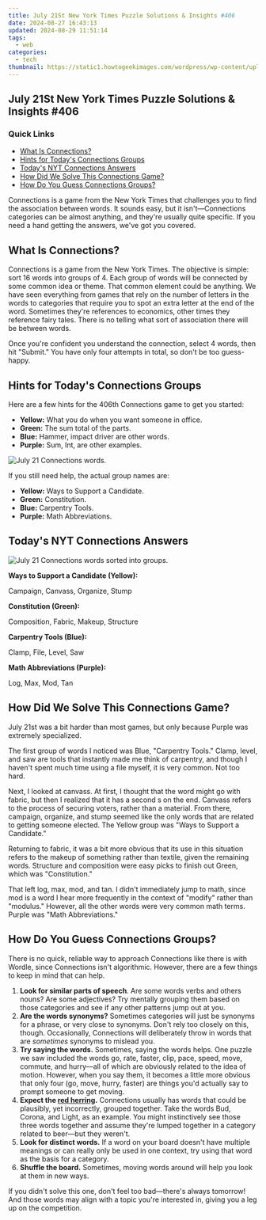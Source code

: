 ```yaml
---
title: July 21St New York Times Puzzle Solutions & Insights #406
date: 2024-08-27 16:43:13
updated: 2024-08-29 11:51:14
tags:
  - web
categories:
  - tech
thumbnail: https://static1.howtogeekimages.com/wordpress/wp-content/uploads/2024/06/nyt-connections-game-icon-on-a-phone-screen-and-several-magnifying-glasses-and-question-marks-around-it.jpg
---
```


## July 21St New York Times Puzzle Solutions & Insights #406

### Quick Links

* [What Is Connections?](https://snapchat-videos.techidaily.com/instantly-share-selfies-the-step-by-step-walkthrough-for-2024/)
* [Hints for Today's Connections Groups](https://extra-support.techidaily.com/in-2024-playing-halted-a6400-video-viewing-woes/)
* [Today's NYT Connections Answers](https://location-fake.techidaily.com/5-best-route-generator-apps-you-should-try-on-realme-narzo-60-5g-drfone-by-drfone-virtual-android/)
* [How Did We Solve This Connections Game?](https://bypass-frp.techidaily.com/full-guide-to-bypass-xiaomi-13t-pro-frp-by-drfone-android/)
* [How Do You Guess Connections Groups?](https://youtube-help.techidaily.com/in-2024-freedom-from-popups-discover-the-top-7-android-adblock-apps/)

 Connections is a game from the New York Times that challenges you to find the association between words. It sounds easy, but it isn't—Connections categories can be almost anything, and they're usually quite specific. If you need a hand getting the answers, we've got you covered.

##  What Is Connections?

 Connections is a game from the New York Times. The objective is simple: sort 16 words into groups of 4\. Each group of words will be connected by some common idea or theme. That common element could be anything. We have seen everything from games that rely on the number of letters in the words to categories that require you to spot an extra letter at the end of the word. Sometimes they're references to economics, other times they reference fairy tales. There is no telling what sort of association there will be between words.

 Once you're confident you understand the connection, select 4 words, then hit "Submit." You have only four attempts in total, so don't be too guess-happy.

##  Hints for Today's Connections Groups

 Here are a few hints for the 406th Connections game to get you started:

* **Yellow:** What you do when you want someone in office.
* **Green:** The sum total of the parts.
* **Blue:** Hammer, impact driver are other words.
* **Purple:** Sum, Int, are other examples.

![July 21 Connections words.](https://static1.howtogeekimages.com/wordpress/wp-content/uploads/2024/07/july-21-connections.png) 

 If you still need help, the actual group names are:

* **Yellow:** Ways to Support a Candidate.
* **Green:** Constitution.
* **Blue:** Carpentry Tools.
* **Purple:** Math Abbreviations.

##  Today's NYT Connections Answers

![July 21 Connections words sorted into groups.](https://static1.howtogeekimages.com/wordpress/wp-content/uploads/2024/07/july-21-connections-filled.png) 

**Ways to Support a Candidate (Yellow):** 

 Campaign, Canvass, Organize, Stump

**Constitution (Green):** 

 Composition, Fabric, Makeup, Structure

**Carpentry Tools (Blue):** 

 Clamp, File, Level, Saw

**Math Abbreviations (Purple):** 

 Log, Max, Mod, Tan

##  How Did We Solve This Connections Game?

 July 21st was a bit harder than most games, but only because Purple was extremely specialized. 

 The first group of words I noticed was Blue, "Carpentry Tools." Clamp, level, and saw are tools that instantly made me think of carpentry, and though I haven't spent much time using a file myself, it is very common. Not too hard. 

 Next, I looked at canvass. At first, I thought that the word might go with fabric, but then I realized that it has a second s on the end. Canvass refers to the process of securing voters, rather than a material. From there, campaign, organize, and stump seemed like the only words that are related to getting someone elected. The Yellow group was "Ways to Support a Candidate." 

 Returning to fabric, it was a bit more obvious that its use in this situation refers to the makeup of something rather than textile, given the remaining words. Structure and composition were easy picks to finish out Green, which was "Constitution." 

 That left log, max, mod, and tan. I didn't immediately jump to math, since mod is a word I hear more frequently in the context of "modify" rather than "modulus." However, all the other words were very common math terms. Purple was "Math Abbreviations." 

##  How Do You Guess Connections Groups?

 There is no quick, reliable way to approach Connections like there is with Wordle, since Connections isn't algorithmic. However, there are a few things to keep in mind that can help.

1. **Look for similar parts of speech**. Are some words verbs and others nouns? Are some adjectives? Try mentally grouping them based on those categories and see if any other patterns jump out at you.
2. **Are the words synonyms?** Sometimes categories will just be synonyms for a phrase, or very close to synonyms. Don't rely too closely on this, though. Occasionally, Connections will deliberately throw in words that are _sometimes_ synonyms to mislead you.
3. **Try saying the words.** Sometimes, saying the words helps. One puzzle we saw included the words go, rate, faster, clip, pace, speed, move, commute, and hurry—all of which are obviously related to the idea of motion. However, when you say them, it becomes a little more obvious that only four (go, move, hurry, faster) are things you'd actually say to prompt someone to get moving.
4. **Expect the [red herring](https://www.merriam-webster.com/dictionary/red%20herring).** Connections usually has words that could be plausibly, yet incorrectly, grouped together. Take the words Bud, Corona, and Light, as an example. You might instinctively see those three words together and assume they're lumped together in a category related to beer—but they weren't.
5. **Look for distinct words.** If a word on your board doesn't have multiple meanings or can really only be used in one context, try using that word as the basis for a category.
6. **Shuffle the board.** Sometimes, moving words around will help you look at them in new ways.

 If you didn't solve this one, don't feel too bad—there's always tomorrow! And those words may align with a topic you're interested in, giving you a leg up on the competition.

<ins class="adsbygoogle"
     style="display:block"
     data-ad-format="autorelaxed"
     data-ad-client="ca-pub-7571918770474297"
     data-ad-slot="1223367746"></ins>



<ins class="adsbygoogle"
     style="display:block"
     data-ad-client="ca-pub-7571918770474297"
     data-ad-slot="8358498916"
     data-ad-format="auto"
     data-full-width-responsive="true"></ins>
